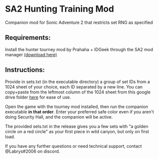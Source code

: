 # SA2 Hunting Training Mod
Companion mod for Sonic Adventure 2 that restricts set RNG as specified

## Requirements: 

Install the hunter tourney mod by Prahaha + IDGeek through the SA2 mod manager [(download here)](https://github.com/Ngolinvaux/HunterTourney/releases/tag/v1.1.1)

## Instructions:

Provide in sets.txt (in the executable directory) a group of set IDs from a 1024 sheet of your choice, each ID separated by a new line.  You can copy+paste from the leftmost column of the 1024 sheet from this google drive folder [here](https://drive.google.com/drive/folders/1RW00L3s5yO7mS6Cf8DkzT8poYZKVW4Fl) for ease of use.

Open the game with the tourney mod installed, then run the companion executable **in that order**.  Enter your preferred safe color even if you aren't doing Security Hall, and the companion will be active.

The provided sets.txt in the release gives you a few sets with "a golden circle on a red circle" as your first piece in wild canyon, but only on first load.

If you have any further questions or need technical support, contact @Labrys#2006 on discord.
